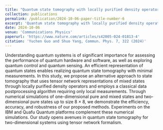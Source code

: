 ```yaml
---
title: "Quantum state tomography with locally purified density operators and local measurements"
collection: publications
permalink: /publication/2024-10-06-paper-title-number-6
excerpt: 'Quantum state tomography with locally purified density operators and local measurements'
date: 2024-10-06
venue: 'Communications Physics'
paperurl: 'https://www.nature.com/articles/s42005-024-01813-4'
citation: 'Yuchen Guo and Shuo Yang, Commun. Phys. 7, 322 (2024)'
---
```

Understanding quantum systems is of significant importance for assessing the performance of quantum hardware and software, as well as exploring quantum control and quantum sensing. An efficient representation of quantum states enables realizing quantum state tomography with minimal measurements. In this study, we propose an alternative approach to state tomography that uses tensor network representations of mixed states through locally purified density operators and employs a classical data postprocessing algorithm requiring only local measurements. Through numerical simulations of one-dimensional pure and mixed states and two-dimensional pure states up to size 8 × 8, we demonstrate the efficiency, accuracy, and robustness of our proposed methods. Experiments on the IBM and Quafu Quantum platforms complement these numerical simulations. Our study opens avenues in quantum state tomography for two-dimensional systems using tensor network formalism.

